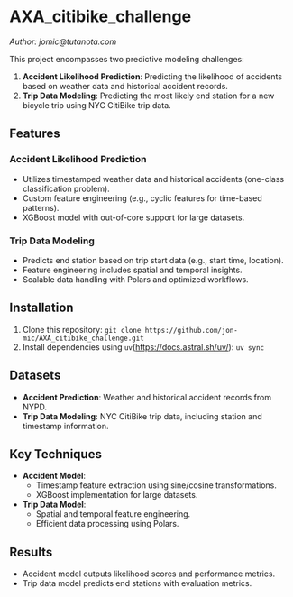 # AXA_citibike_challenge
_Author: jomic@tutanota.com_


This project encompasses two predictive modeling challenges:

1. **Accident Likelihood Prediction**: Predicting the likelihood of accidents based on weather data and historical accident records.
2. **Trip Data Modeling**: Predicting the most likely end station for a new bicycle trip using NYC CitiBike trip data.

## Features

### Accident Likelihood Prediction
- Utilizes timestamped weather data and historical accidents (one-class classification problem).
- Custom feature engineering (e.g., cyclic features for time-based patterns).
- XGBoost model with out-of-core support for large datasets.

### Trip Data Modeling
- Predicts end station based on trip start data (e.g., start time, location).
- Feature engineering includes spatial and temporal insights.
- Scalable data handling with Polars and optimized workflows.

## Installation

1. Clone this repository: `git clone https://github.com/jon-mic/AXA_citibike_challenge.git`
2. Install dependencies using `uv`(https://docs.astral.sh/uv/): `uv sync`

## Datasets

- **Accident Prediction**: Weather and historical accident records from NYPD.
- **Trip Data Modeling**: NYC CitiBike trip data, including station and timestamp information.

## Key Techniques

- **Accident Model**:
  - Timestamp feature extraction using sine/cosine transformations.
  - XGBoost implementation for large datasets.
- **Trip Data Model**:
  - Spatial and temporal feature engineering.
  - Efficient data processing using Polars.

## Results

- Accident model outputs likelihood scores and performance metrics.
- Trip data model predicts end stations with evaluation metrics.
